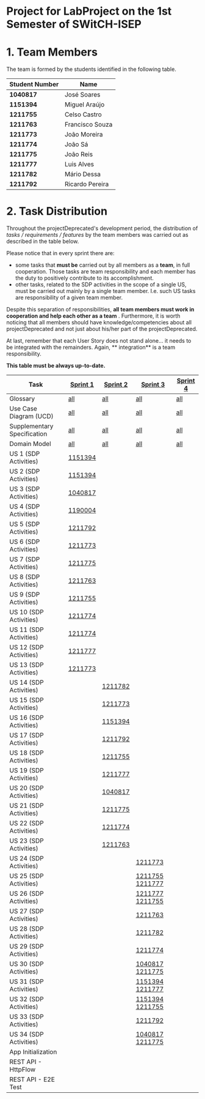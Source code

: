 # Project for LabProject on the 1st Semester of SWitCH-ISEP

# 1. Team Members

The team is formed by the students identified in the following table.

| Student Number | Name            |
|----------------|-----------------|
| **1040817**    | José Soares     |
| **1151394**    | Miguel Araújo   |
| **1211755**    | Celso Castro    |
| **1211763**    | Francisco Souza |
| **1211773**    | João Moreira    |
| **1211774**    | João Sá         |
| **1211775**    | João Reis       |
| **1211777**    | Luis Alves      |
| **1211782**    | Mário Dessa     |
| **1211792**    | Ricardo Pereira |


# 2. Task Distribution

Throughout the projectDeprecated's development period, the distribution of _tasks / requirements / features_ by the team members
was carried out as described in the table below.

Please notice that in every sprint there are:

- some tasks that **must be** carried out by all members as a **team**, in full cooperation. Those tasks are team
  responsibility and each member has the duty to positively contribute to its accomplishment.
- other tasks, related to the SDP activities in the scope of a single US, must be carried out mainly by a single team
  member. I.e. such US tasks are responsibility of a given team member.

Despite this separation of responsibilities, **all team members must work in cooperation and help each other as a team**
. Furthermore, it is worth noticing that all members should have knowledge/competencies about all projectDeprecated and not just
about his/her part of the projectDeprecated.

At last, remember that each User Story does not stand alone... it needs to be integrated with the remainders. Again, **
integration** is a team responsibility.

**This table must be always up-to-date.**

| Task                        | [Sprint 1](sprint_001/README.md)     | [Sprint 2](Sprint_002/README.md)     | [Sprint 3](Sprint_003/README.md)             | [Sprint 4](SprintD/README.md) |
|-----------------------------|--------------------------------------|--------------------------------------|----------------------------------------------|-------------------------------|
| Glossary                    | [all](Glossary.md)                   | [all](Glossary.md)                   | [all](Glossary.md)                           | [all](SprintD/Glossary.md)    |
| Use Case Diagram (UCD)      | [all](sprint_001/UCD.md)             | [all](Sprint_002/UCD.md)             | [all](Sprint_003/UCD.md)                     | [all](SprintD/UCD.md)         |
| Supplementary Specification | [all](sprint_001/FURPS.md)           | [all](Sprint_002/FURPS.md)           | [all](Sprint_003/FURPS.md)                   | [all](SprintD/FURPS.md)       |
| Domain Model                | [all](sprint_003/DomainModel_G4.svg)              | [all](sprint_003/DomainModel_G4.svg)              | [all](sprint_003/DomainModel_G4.svg)                      | [all](SprintD/DM.md)          |
| US 1 (SDP Activities)       | [1151394](SprintA/US01/US01.md)      |                                      |                                              |                               |
| US 2 (SDP Activities)       | [1151394](SprintA/US02/US02.md)      |                                      |                                              |                               |
| US 3 (SDP Activities)       | [1040817](Sprint001/US003/US003.md)  |                                      |                                              |                               |
| US 4 (SDP Activities)       | [1190004](SprintA/US04/US04.md)      |                                      |                                              |                               |
| US 5 (SDP Activities)       | [1211792](Sprint_001/US005/US005.md) |                                      |                                              |                               |
| US 6 (SDP Activities)       | [1211773](Sprint_001/US006/US006.md) |                                      |                                              |                               |
| US 7 (SDP Activities)       | [1211775](sprint_001/US007/v1/US007_old.md) |                                      |                                              |                               |
| US 8 (SDP Activities)       | [1211763](Sprint_001/US008/US008.md) |                                      |                                              |                               |
| US 9 (SDP Activities)       | [1211755](sprint_001/US009/US009.md) |                                      |                                              |                               |
| US 10 (SDP Activities)      | [1211774](Sprint_001/US010/US010.md) |                                      |                                              |                               |
| US 11 (SDP Activities)      | [1211774](Sprint_001/US010/US010.md) |                                      |                                              |                               |
| US 12 (SDP Activities)      | [1211777](Sprint_001/US012/US012.md) |                                      |                                              |                               |
| US 13 (SDP Activities)      | [1211773](Sprint_001/US013/US013.md) |                                      |                                              |                               |
| US 14 (SDP Activities)      |                                      | [1211782](Sprint_002/US014/US014.md) |                                              |                               |
| US 15 (SDP Activities)      |                                      | [1211773](Sprint_002/US015/US015.md) |                                              |                               |
| US 16 (SDP Activities)      |                                      | [1151394](Sprint_002/US016/US016.md) |                                              |                               |
| US 17 (SDP Activities)      |                                      | [1211792](Sprint_002/US017/US017.md) |                                              |                               |
| US 18 (SDP Activities)      |                                      | [1211755](sprint_002/US018/US018.md) |                                              |                               |
| US 19 (SDP Activities)      |                                      | [1211777](Sprint_002/US019/US019.md) |                                              |                               |
| US 20 (SDP Activities)      |                                      | [1040817](sprint_002/US020/US020.md) |                                              |                               |
| US 21 (SDP Activities)      |                                      | [1211775](sprint_002/US021/US021.md) |                                              |                               |
| US 22 (SDP Activities)      |                                      | [1211774](sprint_002/US022/US022.md) |                                              |                               |
| US 23 (SDP Activities)      |                                      | [1211763](sprint_002/US023/US023.md) |                                              |                               |
| US 24 (SDP Activities)      |                                      |                                      | [1211773](sprint_003/US024/US024.md)         |                               |
| US 25 (SDP Activities)      |                                      |                                      | [1211755 1211777](sprint_003/US025/US025.md) |                               |
| US 26 (SDP Activities)      |                                      |                                      | [1211777 1211755](sprint_003/US026/US026.md) |                               |
| US 27 (SDP Activities)      |                                      |                                      | [1211763](sprint_003/US027/US027.md)         |                               |
| US 28 (SDP Activities)      |                                      |                                      | [1211782](sprint_003/US028/US028.md)         |                               |
| US 29 (SDP Activities)      |                                      |                                      | [1211774](sprint_003/US029/US029.md)         |                               |
| US 30 (SDP Activities)      |                                      |                                      | [1040817 1211775](sprint_003/US030/US030.md) |                               |
| US 31 (SDP Activities)      |                                      |                                      | [1151394 1211777](sprint_003/US031/US031.md) |                               |
| US 32 (SDP Activities)      |                                      |                                      | [1151394 1211755](sprint_003/US032/US032.md) |                               |
| US 33 (SDP Activities)      |                                      |                                      | [1211792](sprint_003/US033/US033.md)         |                               |
| US 34 (SDP Activities)      |                                      |                                      | [1040817 1211775](sprint_003/US034/US034.md) |                               |
| App Initialization          |                                      |                                      |                                              |                               |
| REST API - HttpFlow         |                                      |                                      |                                              |                               |
| REST API - E2E Test         |                                      |                                      |                                              |                               |